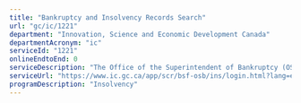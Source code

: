 ```yaml
---
title: "Bankruptcy and Insolvency Records Search"
url: "gc/ic/1221"
department: "Innovation, Science and Economic Development Canada"
departmentAcronym: "ic"
serviceId: "1221"
onlineEndtoEnd: 0
serviceDescription: "The Office of the Superintendent of Bankruptcy (OSB) provides access to the public record of insolvency filings in Canada under the Bankruptcy and Insolvency Act (BIA) and the Companies' Creditors Arrangement Act (CCAA)."
serviceUrl: "https://www.ic.gc.ca/app/scr/bsf-osb/ins/login.html?lang=eng"
programDescription: "Insolvency"
---
```

